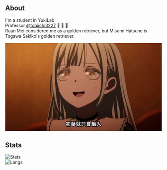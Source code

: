 ## About
I'm a student in YukiLab.  
Professor [@tobiichi3227](https://github.com/tobiichi3227) :place_of_worship: :place_of_worship: :place_of_worship:   
Ruan Mei considered me as a golden retriever, but Misumi Hatsune is Togawa Sakiko's golden retriever.

![Uika_lies](https://raw.githubusercontent.com/ChenKaiLiuG/ChenKaiLiuG/refs/heads/main/Uika_can_only_lies.jpg)

<!--
## My Favorite
Ruan Mei is my wife.

![RuanMei](https://raw.githubusercontent.com/ChenKaiLiuG/ChenKaiLiuG/refs/heads/main/RuanMei.jpeg)
-->

## Stats
![Stats](https://github-readme-stats.vercel.app/api?username=ChenKaiLiuG&show_icons=true&theme=neon&include_all_commits=true)   
![Langs](https://github-readme-stats.vercel.app/api/top-langs/?username=ChenKaiLiuG&layout=compact&theme=neon)
<!--
**ChenKaiLiuG/ChenKaiLiuG** is a ✨ _special_ ✨ repository because its `README.md` (this file) appears on your GitHub profile.

Here are some ideas to get you started:

 Hi there 👋
- 🔭 I’m currently working on ...
- 🌱 I’m currently learning ...
- 👯 I’m looking to collaborate on ...
- 🤔 I’m looking for help with ...
- 💬 Ask me about ...
- 📫 How to reach me: ...
- 😄 Pronouns: ...
- ⚡ Fun fact: ...
-->
